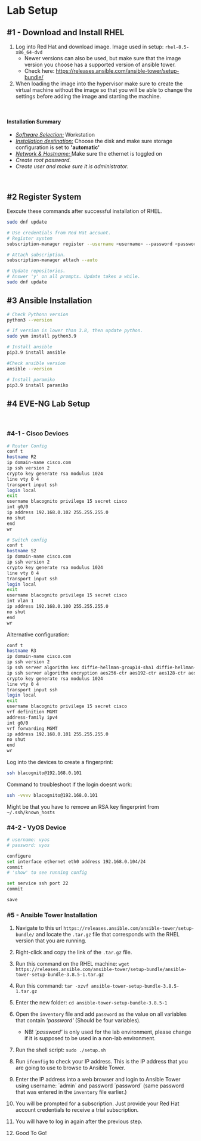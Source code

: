 # Lab Setup

## #1 - Download and Install RHEL
1. Log into Red Hat and download image. Image used in setup: `rhel-8.5-x86_64-dvd` 
    - Newer versions can also be used, but make sure that the image version you choose has a supported version of ansible tower. 
    - Check here: https://releases.ansible.com/ansible-tower/setup-bundle/
2. When loading the image into the hypervisor make sure to create the virtual machine without the image so that you will be able to change the settings before adding the image and starting the machine. 

<br/>

#### **Installation Summary**
- <u>*Software Selection:*</u>
    Workstation
- <u>*Installation destination:*</u>
Choose the disk and make sure storage configuration is set to **'automatic'**
- <u>*Network & Hostname:* </u> Make sure the ethernet is toggled on
- *Create root password.*
- *Create user and make sure it is administrator.*

<br/>

## #2 Register System
Eexcute these commands after successful installation of RHEL. 
```bash
sudo dnf update

# Use credentials from Red Hat account.
# Register system
subscription-manager register --username <username> --password <password>

# Attach subscription.
subscription-manager attach --auto

# Update repositories.
# Answer 'y' on all prompts. Update takes a while.
sudo dnf update
```


## #3 Ansible Installation

```bash
# Check Pythonn version
python3 --version

# If version is lower than 3.8, then update python.
sudo yum install python3.9

# Install ansible
pip3.9 install ansible

#Check ansible version
ansible --version

# Install paramiko
pip3.9 install paramiko
```

## #4 EVE-NG Lab Setup
<br>

### #4-1 - Cisco Devices
```bash
# Router Config
conf t
hostname R2
ip domain-name cisco.com
ip ssh version 2
crypto key generate rsa modulus 1024
line vty 0 4
transport input ssh
login local
exit
username blacognito privilege 15 secret cisco
int g0/0
ip address 192.168.0.102 255.255.255.0
no shut
end
wr

# Switch config
conf t
hostname S2
ip domain-name cisco.com
ip ssh version 2
crypto key generate rsa modulus 1024
line vty 0 4
transport input ssh
login local
exit
username blacognito privilege 15 secret cisco
int vlan 1
ip address 192.168.0.100 255.255.255.0
no shut
end
wr
```
Alternative configuration:
```bash
conf t
hostname R3
ip domain-name cisco.com
ip ssh version 2
ip ssh server algorithm kex diffie-hellman-group14-sha1 diffie-hellman-group-exchange-sha1
ip ssh server algorithm encryption aes256-ctr aes192-ctr aes128-ctr aes256-cbc aes192-cbc aes128-cbc
crypto key generate rsa modulus 1024
line vty 0 4
transport input ssh
login local
exit
username blacognito privilege 15 secret cisco
vrf definition MGMT
address-family ipv4
int g0/0
vrf forwarding MGMT
ip address 192.168.0.101 255.255.255.0
no shut
end
wr
```
Log into the devices to create a fingerprint:
```bash
ssh blacognito@192.168.0.101
```
Command to troubleshoot if the login doesnt work:
```bash
ssh -vvvv blacognito@192.168.0.101
```
Might be that you have to remove an RSA key fingerprint from `~/.ssh/known_hosts`


### #4-2 - VyOS Device
```bash
# username: vyos
# password: vyos

configure
set interface ethernet eth0 address 192.168.0.104/24
commit
# 'show' to see running config

set service ssh port 22
commit

save
```


### #5 - Ansible Tower Installation

1. Navigate to this url `https://releases.ansible.com/ansible-tower/setup-bundle/` and locate the `.tar.gz` file that corresponds with the RHEL version that you are running.
2. Right-click and copy the link of the `.tar.gz` file.
3. Run this command on the RHEL machine: `wget https://releases.ansible.com/ansible-tower/setup-bundle/ansible-tower-setup-bundle-3.8.5-1.tar.gz`

4. Run this command: `tar -xzvf ansible-tower-setup-bundle-3.8.5-1.tar.gz`
5. Enter the new folder: `cd ansible-tower-setup-bundle-3.8.5-1`
6. Open the `inventory` file and add `password` as the value on all variables that contain *'password'* (Should be four variables).
    - NB! *'password'* is only used for the lab environment, please change if it is supposed to be used in a non-lab environment.
7. Run the shell script: `sudo ./setup.sh`
8. Run `ifconfig` to check your IP address. This is the IP address that you are going to use to browse to Ansible Tower.
9. Enter the IP address into a web browser and login to Ansible Tower using username: ´admin´ and password ´password´ (same password that was entered in the `inventory` file earlier.)
10. You will be prompted for a subscription. Just provide your Red Hat account credentials to receive a trial subscription.
11. You will have to log in again after the previous step. 
12. Good To Go!
